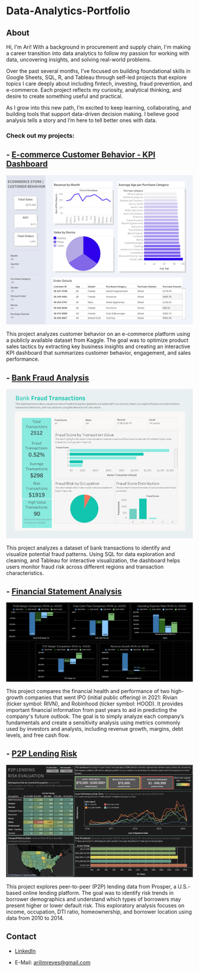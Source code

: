 # Data-Analytics-Portfolio

## About

Hi, I'm Ari! With a background in procurement and supply chain, I'm making a career transition into data analytics to follow my passion for working with data, uncovering insights, and solving real-world problems.

Over the past several months, I’ve focused on building foundational skills in Google Sheets, SQL, R, and Tableau through self-led projects that explore topics I care deeply about including fintech, investing, fraud prevention, and e-commerce. Each project reflects my curiosity, analytical thinking, and desire to create something useful and practical.

As I grow into this new path, I’m excited to keep learning, collaborating, and building tools that support data-driven decision making. I believe good analysis tells a story and I’m here to tell better ones with data.

### Check out my projects:

## - [E-commerce Customer Behavior - KPI Dashboard](./Ecommerce%20Customer%20Behavior%20-%20KPI%20Dashboard)

![Ecommerce Customer KPIs](Ecommerce%20Customer%20Behavior%20-%20KPI%20Dashboard/Ecommerce%20Customer%20KPIs.png)  

This project analyzes customer behavior on an e-commerce platform using a publicly available dataset from Kaggle. The goal was to optimize product sales tactics by extracting key business insights and creating an interactive KPI dashboard that summarizes customer behavior, engagement, and sales performance.

## - [Bank Fraud Analysis](./Bank%20Fraud%20Analysis)

![Bank Fraud Risk](Bank%20Fraud%20Analysis/Bank%20Fraud%20Risk.png)

This project analyzes a dataset of bank transactions to identify and visualize potential fraud patterns. Using SQL for data exploration and cleaning, and Tableau for interactive visualization, the dashboard helps users monitor fraud risk across different regions and transaction characteristics.

## - [Financial Statement Analysis](./Financial%20Statement%20Analysis)

![Financial Statement Comparison Summary](Financial%20Statement%20Analysis/Financial%20Statement%20Comparison%20Summary.png)

This project compares the financial health and performance of two high-growth companies that went IPO (initial public offering) in 2021: Rivian (ticker symbol: RIVN), and Robinhood (ticker symbol: HOOD). It provides important financial information from past years to aid in predicting the company's future outlook. The goal is to simply analyze each company’s fundamentals and create a sensitivity analysis using metrics commonly used by investors and analysts, including revenue growth, margins, debt levels, and free cash flow.

## - [P2P Lending Risk](./P2P%20Lending%20Risk)

![P2P Lending Risk](P2P%20Lending%20Risk/P2P%20Lending%20Risk.png)

This project explores peer-to-peer (P2P) lending data from Prosper, a U.S.-based online lending platform. The goal was to identify risk trends in borrower demographics and understand which types of borrowers may present higher or lower default risk. This exploratory analysis focuses on income, occupation, DTI ratio, homeownership, and borrower location using data from 2010 to 2014.

## Contact

- [LinkedIn](http://linkedin.com/in/AriReyes)

- E-Mail: arilimreyes@gmail.com
